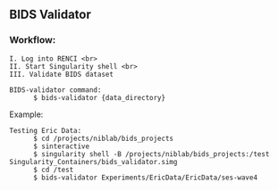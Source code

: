 ## BIDS Validator

### Workflow: <br>
    I. Log into RENCI <br>
    II. Start Singularity shell <br>
    III. Validate BIDS dataset

    BIDS-validator command:
          $ bids-validator {data_directory}


Example:

    Testing Eric Data:
          $ cd /projects/niblab/bids_projects
          $ sinteractive
          $ singularity shell -B /projects/niblab/bids_projects:/test Singularity_Containers/bids_validator.simg
          $ cd /test
          $ bids-validator Experiments/EricData/EricData/ses-wave4
